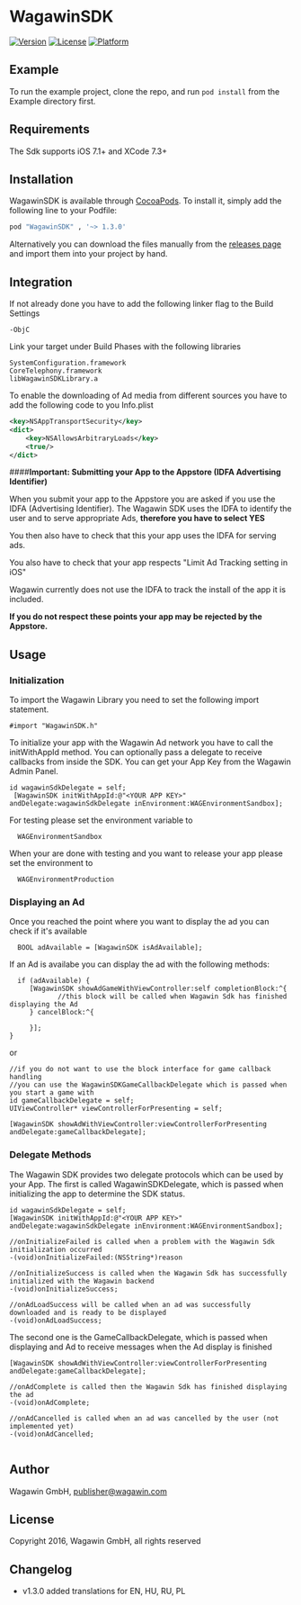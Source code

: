 # WagawinSDK

[![Version](https://img.shields.io/cocoapods/v/WagawinSDK.svg?style=flat)](http://cocoapods.org/pods/WagawinSDK)
[![License](https://img.shields.io/cocoapods/l/WagawinSDK.svg?style=flat)](http://cocoapods.org/pods/WagawinSDK)
[![Platform](https://img.shields.io/cocoapods/p/WagawinSDK.svg?style=flat)](http://cocoapods.org/pods/WagawinSDK)

## Example

To run the example project, clone the repo, and run `pod install` from the Example directory first.

## Requirements
The Sdk supports iOS 7.1+ and XCode 7.3+

## Installation

WagawinSDK is available through [CocoaPods](http://cocoapods.org). To install
it, simply add the following line to your Podfile:

```ruby
pod "WagawinSDK" , '~> 1.3.0'
```

Alternatively you can download the files manually from the [releases page][releases] and import them into your project by hand.

[releases]: https://github.com/Wagawin/wagawin-sdk-ios/releases

## Integration

If not already done you have to add the following linker flag to the Build Settings
```objc
-ObjC
```


Link your target under Build Phases with the following libraries
```objc
SystemConfiguration.framework
CoreTelephony.framework
libWagawinSDKLibrary.a
```


To enable the downloading of Ad media from different sources you have to add the following code to you Info.plist
```xml
<key>NSAppTransportSecurity</key>
<dict>
    <key>NSAllowsArbitraryLoads</key>
    <true/>
</dict>
```



####**Important:  Submitting your App to the Appstore (IDFA Advertising Identifier)**

When you submit your app to the Appstore you are asked if you use the IDFA (Advertising Identifier). The Wagawin SDK uses the IDFA to identify the user and to serve appropriate Ads, **therefore you have to select YES**

You then also have to check that this your app uses the IDFA for serving ads.

You also have to check that your app respects "Limit Ad Tracking setting in iOS"

Wagawin currently does not use the IDFA to track the install of the app it is included.

**If you do not respect these points your app may be rejected by the Appstore.**


## Usage

### Initialization
To import the Wagawin Library you need to set the following import statement.

```objc
#import "WagawinSDK.h"
```


To initialize your app with the Wagawin Ad network you have to call the initWithAppId method. You can optionally pass a delegate to receive callbacks from inside the SDK. You can get your App Key from the Wagawin Admin Panel.
```objc
id wagawinSdkDelegate = self;
 [WagawinSDK initWithAppId:@"<YOUR APP KEY>" andDelegate:wagawinSdkDelegate inEnvironment:WAGEnvironmentSandbox];
```

For testing please set the environment variable to 
```objc
  WAGEnvironmentSandbox
```
When your are done with testing and you want to release your app please set the environment to
```objc
  WAGEnvironmentProduction
```



### Displaying an Ad

Once you reached the point where you want to display the ad you can check if it's available
```objc
  BOOL adAvailable = [WagawinSDK isAdAvailable];
```

If an Ad is availabe you can display the ad with the following methods:
```objc
  if (adAvailable) {
     [WagawinSDK showAdGameWithViewController:self completionBlock:^{
            //this block will be called when Wagawin Sdk has finished displaying the Ad
     } cancelBlock:^{
 
     }];
}
```

or

```objc
//if you do not want to use the block interface for game callback handling 
//you can use the WagawinSDKGameCallbackDelegate which is passed when you start a game with
id gameCallbackDelegate = self;
UIViewController* viewControllerForPresenting = self;
 
[WagawinSDK showAdWithViewController:viewControllerForPresenting andDelegate:gameCallbackDelegate];
```

### Delegate Methods

The Wagawin SDK provides two delegate protocols which can be used by your App. The first is called WagawinSDKDelegate, which is passed when initializing the app to determine the SDK status.
```objc
id wagawinSdkDelegate = self;
[WagawinSDK initWithAppId:@"<YOUR APP KEY>" andDelegate:wagawinSdkDelegate inEnvironment:WAGEnvironmentSandbox];

//onInitializeFailed is called when a problem with the Wagawin Sdk initialization occurred
-(void)onInitializeFailed:(NSString*)reason
 
//onInitializeSuccess is called when the Wagawin Sdk has successfully initialized with the Wagawin backend
-(void)onInitializeSuccess;
 
//onAdLoadSuccess will be called when an ad was successfully downloaded and is ready to be displayed
-(void)onAdLoadSuccess;
```


The second one is the GameCallbackDelegate, which is passed when displaying and Ad to receive messages when the Ad display is finished
```objc
[WagawinSDK showAdWithViewController:viewControllerForPresenting andDelegate:gameCallbackDelegate];

//onAdComplete is called then the Wagawin Sdk has finished displaying the ad
-(void)onAdComplete;
 
//onAdCancelled is called when an ad was cancelled by the user (not implemented yet)
-(void)onAdCancelled;
 
```


## Author

Wagawin GmbH, publisher@wagawin.com

## License

Copyright 2016, Wagawin GmbH, all rights reserved

## Changelog

 - v1.3.0 added translations for EN, HU, RU, PL
